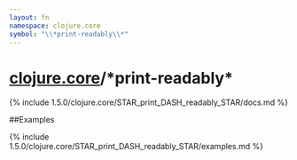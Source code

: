 ```yaml
---
layout: fn
namespace: clojure.core
symbol: "\\*print-readably\\*"
---
```


# [clojure.core](../)/\*print-readably\*

{% include 1.5.0/clojure.core/STAR_print_DASH_readably_STAR/docs.md %}

##Examples

{% include 1.5.0/clojure.core/STAR_print_DASH_readably_STAR/examples.md %}

